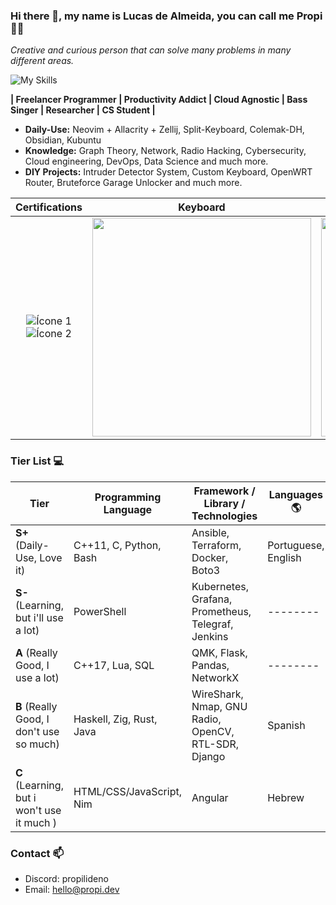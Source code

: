 ### Hi there 👋, my name is **Lucas de Almeida**, you can call me **Propi** :scientist:
*Creative and curious person that can solve many problems in many different areas.*

![My Skills](https://skillicons.dev/icons?i=ansible,docker,kubernetes,grafana,prometheus,flask,django,cloudflare,aws,ansible,c,cpp,py,bash,powershell,nginx,zig,rust,lua,vim,neovim,haskell,linux,raspberrypi,arduino,git,github,latex,md,regex)

**| Freelancer Programmer | Productivity Addict | Cloud Agnostic | Bass Singer | Researcher | CS Student |**

- **Daily-Use:** Neovim + Allacrity + Zellij, Split-Keyboard, Colemak-DH, Obsidian, Kubuntu
- **Knowledge:** Graph Theory, Network, Radio Hacking, Cybersecurity, Cloud engineering, DevOps, Data Science and much more.
- **DIY Projects:** Intruder Detector System, Custom Keyboard, OpenWRT Router, Bruteforce Garage Unlocker and much more.

| Certifications | Keyboard | Contributions |
| :------: | :------: | :-----: |
| ![Ícone 1](https://images.credly.com/size/100x100/images/00634f82-b07f-4bbd-a6bb-53de397fc3a6/image.png)<br>![Ícone 2](https://images.credly.com/size/100x100/images/0e284c3f-5164-4b21-8660-0d84737941bc/image.png) | <img src="https://user-images.githubusercontent.com/105776775/236694629-26b8b07f-0181-4f6c-94b6-84d746762348.gif" width="350"> | <img src="https://streak-stats.demolab.com?user=propilideno&theme=merko&mode=weekly&card_width=350" width="350">

### Tier List :computer:
| Tier | Programming Language | Framework / Library / Technologies | Languages 🌎 |
| ---- | -------------------- | --------- | ------ |
| **S+** (Daily-Use, Love it) | C++11, C, Python, Bash | Ansible, Terraform, Docker, Boto3 |  Portuguese, English |
| **S-** (Learning, but i'll use a lot) | PowerShell | Kubernetes, Grafana, Prometheus, Telegraf, Jenkins | -------- |
| **A** (Really Good, I use a lot) | C++17, Lua, SQL | QMK, Flask, Pandas, NetworkX | -------- |
| **B** (Really Good, I don't use so much) | Haskell, Zig, Rust, Java | WireShark, Nmap, GNU Radio, OpenCV, RTL-SDR, Django | Spanish |
| **C** (Learning, but i won't use it much ) | HTML/CSS/JavaScript, Nim | Angular | Hebrew |

### Contact 📫
- Discord: propilideno
- Email: hello@propi.dev
